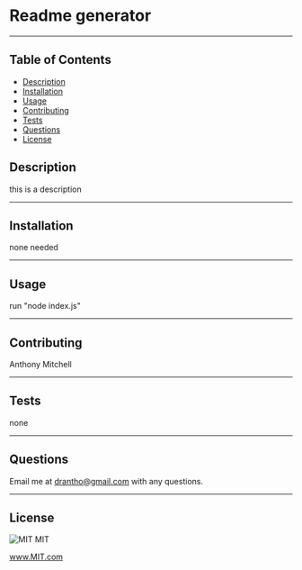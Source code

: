# Readme generator 

  -------------------------------------------------------------------------------

  ## Table of Contents
  - [Description](#description)
  - [Installation](#installation)
  - [Usage](#usage)
  - [Contributing](#contributing)
  - [Tests](#tests)
  - [Questions](#questions)
  - [License](#license)
  ## Description

  this is a description

  -------------------------------------------------------------------------------

  ## Installation 

  

  none needed

  -------------------------------------------------------------------------------

  ## Usage 

  

  run "node index.js" 

  -------------------------------------------------------------------------------

  ## Contributing 

  

  Anthony Mitchell

  -------------------------------------------------------------------------------

  ## Tests 

  none 

  -------------------------------------------------------------------------------

  ## Questions
  Email me at drantho@gmail.com with any questions. 

  -------------------------------------------------------------------------------

  ## License
  ![MIT](MIT) MIT 

  www.MIT.com
